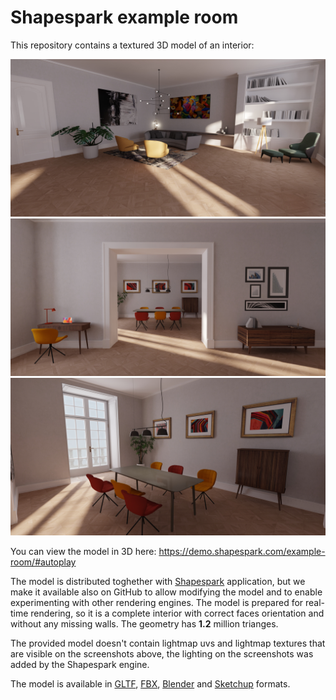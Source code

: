 # Shapespark example room

This repository contains a textured 3D model of an interior:

![Shapespark example room screenshot 1](./screenshots/shapespark-example-room-1.jpg)
![Shapespark example room screenshot 2](./screenshots/shapespark-example-room-2.jpg)
![Shapespark example room screenshot 3](./screenshots/shapespark-example-room-3.jpg)

You can view the model in 3D here: https://demo.shapespark.com/example-room/#autoplay

The model is distributed toghether with
[Shapespark](https://www.shapespark.com) application, but we make it
available also on GitHub to allow modifying the model and to enable
experimenting with other rendering engines. The model is prepared for
real-time rendering, so it is a complete interior with correct faces
orientation and without any missing walls. The geometry has **1.2**
million trianges.

The provided model doesn't contain lightmap uvs and lightmap textures
that are visible on the screenshots above, the lighting on the
screenshots was added by the Shapespark engine.

The model is available in [GLTF](./shapespark-example-room-gltf.zip), [FBX](./shapespark-example-room-fbx.zip), [Blender](./shapespark-example-room.blend.zip) and [Sketchup](./shapespark-example-room.skp) formats.

